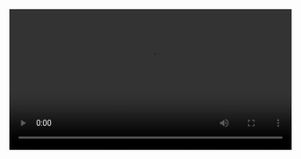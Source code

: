 <html>
 <head> 
  <meta charset="utf-8" name="viewport" content="width=device-width, initial-scale=1, maximum-scale=1, user-scalable=no"> 
  <script src="js/jq.js"></script> 
 </head> 
 <body id="v1"> 
  <video src="https://mediabluk.cnr.cn/record/audio/cnr/CNRCDP/2023/1002/bf1e22c6b165480f9cce0e465975c9e1.mp3" width="100%" controls="" id="v2"> 
  </video>  
 </body>
</html>
